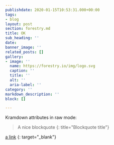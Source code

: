 ```yaml
---
publishdate: 2020-01-15T10:53:31.000+00:00
tags:
- blog
layout: post
section: forestry.md
title: OK
sub_heading: ''
date: 
banner_image: ''
related_posts: []
gallery:
- image: ''
  name: https://forestry.io/img/logo.svg
  caption: ''
  title: ''
  alt: ''
  aria-label: ''
category: ''
markdown_description: ''
block: []

---
```

Kramdown attributes in raw mode:

> A nice blockquote
> {: title="Blockquote title"}

[a link](https://forestry.io)
{: target="_blank"}